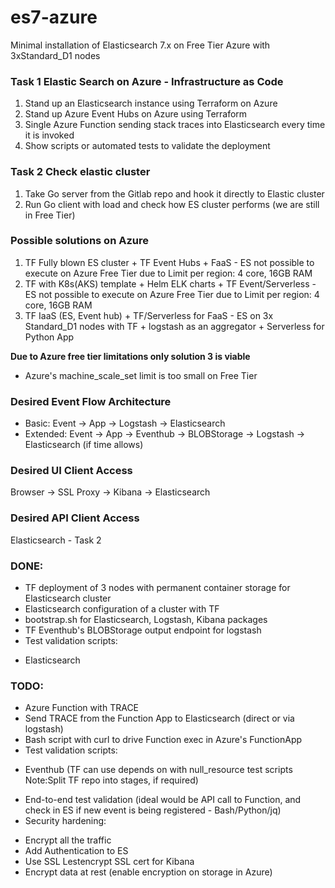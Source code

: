 # es7-azure
Minimal installation of Elasticsearch 7.x on Free Tier Azure with 3xStandard_D1 nodes

### Task 1 Elastic Search on Azure - Infrastructure as Code
1. Stand up an Elasticsearch instance using Terraform on Azure
2. Stand up Azure Event Hubs on Azure using Terraform
3. Single Azure Function sending stack traces into Elasticsearch every time it is invoked
4. Show scripts or automated tests to validate the deployment

### Task 2 Check elastic cluster
1. Take Go server from the Gitlab repo and hook it directly to Elastic cluster
2. Run Go client with load and check how ES cluster performs (we are still in Free Tier)

### Possible solutions on Azure
1. TF Fully blown ES cluster + TF Event Hubs + FaaS - ES not possible to execute on Azure Free Tier due to Limit per region: 4 core, 16GB RAM
2. TF with K8s(AKS) template + Helm ELK charts + TF Event/Serverless - ES not possible to execute on Azure Free Tier due to Limit per region: 4 core, 16GB RAM
3. TF IaaS (ES, Event hub) + TF/Serverless for FaaS - ES on 3x Standard_D1 nodes with TF + logstash as an aggregator + Serverless for Python App

**Due to Azure free tier limitations only solution 3 is viable**
- Azure's machine_scale_set limit is too small on Free Tier

### Desired Event Flow Architecture
- Basic: Event -> App -> Logstash -> Elasticsearch
- Extended: Event -> App -> Eventhub -> BLOBStorage -> Logstash -> Elasticsearch (if time allows)

### Desired UI Client Access
Browser -> SSL Proxy -> Kibana -> Elasticsearch

### Desired API Client Access
Elasticsearch - Task 2

### DONE:
* TF deployment of 3 nodes with permanent container storage for Elasticsearch cluster
* Elasticsearch configuration of a cluster with TF
* bootstrap.sh for Elasticsearch, Logstash, Kibana packages
* TF Eventhub's BLOBStorage output endpoint for logstash
* Test validation scripts:
- Elasticsearch


### TODO:
* Azure Function with TRACE
* Send TRACE from the Function App to Elasticsearch (direct or via logstash)
* Bash script with curl to drive Function exec in Azure's FunctionApp
* Test validation scripts:
- Eventhub (TF can use depends on with null_resource test scripts Note:Split TF repo into stages, if required)
* End-to-end test validation (ideal would be API call to Function, and check in ES if new event is being registered - Bash/Python/jq)
* Security hardening:
- Encrypt all the traffic
- Add Authentication to ES
- Use SSL Lestencrypt SSL cert for Kibana
- Encrypt data at rest (enable encryption on storage in Azure)
